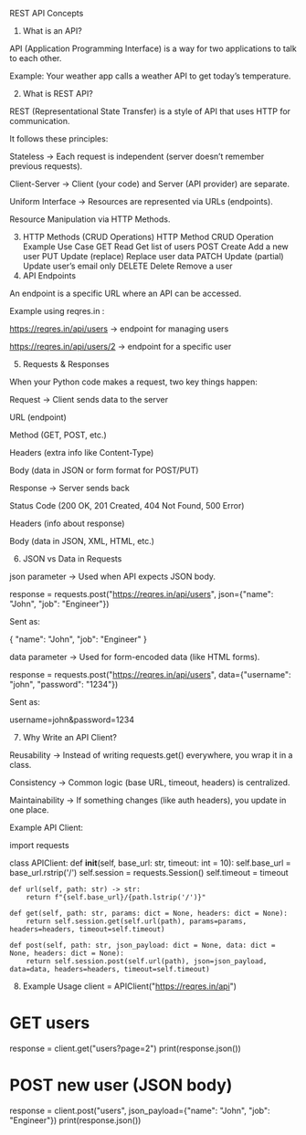 REST API Concepts
1. What is an API?

API (Application Programming Interface) is a way for two applications to talk to each other.

Example: Your weather app calls a weather API to get today’s temperature.

2. What is REST API?

REST (Representational State Transfer) is a style of API that uses HTTP for communication.

It follows these principles:

Stateless → Each request is independent (server doesn’t remember previous requests).

Client-Server → Client (your code) and Server (API provider) are separate.

Uniform Interface → Resources are represented via URLs (endpoints).

Resource Manipulation via HTTP Methods.

3. HTTP Methods (CRUD Operations)
HTTP Method	CRUD Operation	Example Use Case
GET	Read	Get list of users
POST	Create	Add a new user
PUT	Update (replace)	Replace user data
PATCH	Update (partial)	Update user’s email only
DELETE	Delete	Remove a user
4. API Endpoints

An endpoint is a specific URL where an API can be accessed.

Example using reqres.in
:

https://reqres.in/api/users → endpoint for managing users

https://reqres.in/api/users/2 → endpoint for a specific user

5. Requests & Responses

When your Python code makes a request, two key things happen:

Request → Client sends data to the server

URL (endpoint)

Method (GET, POST, etc.)

Headers (extra info like Content-Type)

Body (data in JSON or form format for POST/PUT)

Response → Server sends back

Status Code (200 OK, 201 Created, 404 Not Found, 500 Error)

Headers (info about response)

Body (data in JSON, XML, HTML, etc.)

6. JSON vs Data in Requests

json parameter → Used when API expects JSON body.

response = requests.post("https://reqres.in/api/users", 
                         json={"name": "John", "job": "Engineer"})


Sent as:

{
  "name": "John",
  "job": "Engineer"
}


data parameter → Used for form-encoded data (like HTML forms).

response = requests.post("https://reqres.in/api/users", 
                         data={"username": "john", "password": "1234"})


Sent as:

username=john&password=1234

7. Why Write an API Client?

Reusability → Instead of writing requests.get() everywhere, you wrap it in a class.

Consistency → Common logic (base URL, timeout, headers) is centralized.

Maintainability → If something changes (like auth headers), you update in one place.

Example API Client:

import requests

class APIClient:
    def __init__(self, base_url: str, timeout: int = 10):
        self.base_url = base_url.rstrip('/')
        self.session = requests.Session()
        self.timeout = timeout

    def url(self, path: str) -> str:
        return f"{self.base_url}/{path.lstrip('/')}"

    def get(self, path: str, params: dict = None, headers: dict = None):
        return self.session.get(self.url(path), params=params, headers=headers, timeout=self.timeout)

    def post(self, path: str, json_payload: dict = None, data: dict = None, headers: dict = None):
        return self.session.post(self.url(path), json=json_payload, data=data, headers=headers, timeout=self.timeout)

8. Example Usage
client = APIClient("https://reqres.in/api")

# GET users
response = client.get("users?page=2")
print(response.json())

# POST new user (JSON body)
response = client.post("users", json_payload={"name": "John", "job": "Engineer"})
print(response.json())
